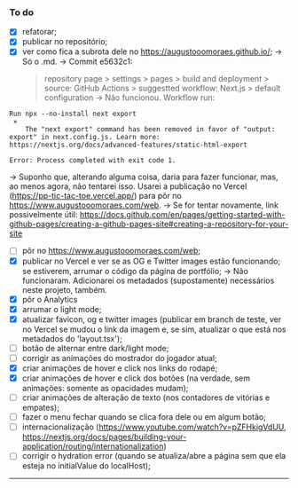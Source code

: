 ### To do

- [x] refatorar;
- [x] publicar no repositório;
- [x] ver como fica a subrota dele no <https://augustooomoraes.github.io/>;
      → Só o .md.
      → Commit e5632c1:
  > repository page > settings > pages > build and deployment >
  > source: GitHub Actions >
  > suggestted workflow: Next.js >
  > default configuration
  > → Não funcionou. Workflow run:

```
Run npx --no-install next export
 ⨯
    The "next export" command has been removed in favor of "output: export" in next.config.js. Learn more: https://nextjs.org/docs/advanced-features/static-html-export

Error: Process completed with exit code 1.
```

→ Suponho que, alterando alguma coisa, daria para fazer funcionar, mas, ao menos agora, não tentarei isso. Usarei a publicação no Vercel (<https://pp-tic-tac-toe.vercel.app/>) para pôr no <https://www.augustooomoraes.com/web>.
→ Se for tentar novamente, link possivelmente útil: <https://docs.github.com/en/pages/getting-started-with-github-pages/creating-a-github-pages-site#creating-a-repository-for-your-site>

- [ ] pôr no <https://www.augustooomoraes.com/web>;
- [x] publicar no Vercel e ver se as OG e Twitter images estão funcionando; se estiverem, arrumar o código da página de portfólio;
      → Não funcionaram. Adicionarei os metadados (supostamente) necessários neste projeto, também.
- [x] pôr o Analytics
- [x] arrumar o light mode;
- [x] atualizar favicon, og e twitter images (publicar em branch de teste, ver no Vercel se mudou o link da imagem e, se sim, atualizar o que está nos metadados do 'layout.tsx');
- [ ] botão de alternar entre dark/light mode;
- [ ] corrigir as animações do mostrador do jogador atual;
- [x] criar animações de hover e click nos links do rodapé;
- [x] criar animações de hover e click dos botões (na verdade, sem animações: somente as opacidades mudam);
- [ ] criar animações de alteração de texto (nos contadores de vitórias e empates);
- [ ] fazer o menu fechar quando se clica fora dele ou em algum botão;
- [ ] internacionalização (<https://www.youtube.com/watch?v=pZFHkigVdUU>, <https://nextjs.org/docs/pages/building-your-application/routing/internationalization>)
- [ ] corrigir o hydration error (quando se atualiza/abre a página sem que ela esteja no initialValue do localHost);

---
